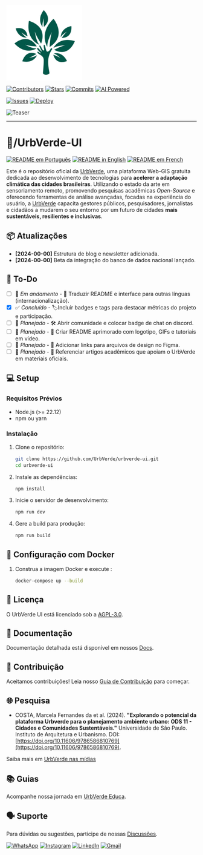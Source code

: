 <p align="center">
    <a href="/" style="display: flex; align-items: center; gap: 8px; text-decoration: none;">
        <img src="src/assets/images/logo-white.png" alt="UrbVerde" width="200" height="200">
    </a>

[![Contributors](https://img.shields.io/github/contributors/UrbVerde/urbverde-ui?style=for-the-badge)](https://github.com/UrbVerde/urbverde-ui/graphs/contributors)
[![Stars](https://img.shields.io/github/stars/UrbVerde/urbverde-ui?style=for-the-badge)](https://github.com/UrbVerde/urbverde-ui/stargazers)
[![Commits](https://img.shields.io/github/commit-activity/m/UrbVerde/urbverde-ui?style=for-the-badge)](https://github.com/UrbVerde/urbverde-ui/commits/main)
[![AI Powered](https://img.shields.io/badge/AI-Powered-blue?style=for-the-badge)](https://urbverde.iau.usp.br/)

[![Issues](https://img.shields.io/github/issues-pr/UrbVerde/urbverde-ui)](https://github.com/UrbVerde/urbverde-ui/issues)
[![Deploy](https://github.com/UrbVerde/urbverde-ui/actions/workflows/deploy.yml/badge.svg)](https://github.com/UrbVerde/urbverde-ui/actions/workflows/deploy.yml)

</p>

![Teaser](https://i.ibb.co/44F7ZMG/Captura-de-tela-2025-01-05-022659.png) 

</p>
<!-- https://github.com/sponsors/urbverde-ui -->
<!-- [![Backers on Open Collective](https://img.shields.io/opencollective/backers/shields)](https://shields.io/community#backers)
[![Sponsors on Open Collective](https://img.shields.io/opencollective/sponsors/shields)](https://shields.io/community#sponsors) -->
<!-- [![Chat on Discord](https://img.shields.io/discord/308323056592486420?logo=discord&logoColor=white)](https://discord.gg/aaaaaaa) -->

<!-- Outros Badges -->
<!-- [![PyPI - Version](https://img.shields.io/pypi/UrbVerde/urbverde-ui)](https://pypi.org/project/)
[![PyPI - Downloads](https://img.shields.io/pypi/UrbVerde/urbverde-ui)](https://pypi.org/project/) -->
<!-- [![GitHub Issues](https://img.shields.io/github/issues/UrbVerde/urbverde-ui)](https://github.com/UrbVerde/urbverde-ui/issues) -->
<!-- [![GitHub Discussions](https://img.shields.io/github/discussions/UrbVerde/urbverde-ui)](https://github.com/UrbVerde/urbverde-ui/discussions) -->

<!-- ![Last Commit](https://img.shields.io/github/last-commit/UrbVerde/urbverde-ui/tree/dev) -->

---
<h1>📁/UrbVerde-UI</h1>

[![README em Português](https://img.shields.io/badge/Português-d9d9d9)](./README_BR.md)
[![README in English](https://img.shields.io/badge/English-d9d9d9)](./README.md)
[![README em French](https://img.shields.io/badge/Français-d9d9d9)](./README_FR.md)
<!-- [![한국어 README](https://img.shields.io/badge/한국어-d9d9d9)](./README_KR.md)
[![简体中文版自述文件](https://img.shields.io/badge/简体中文-d9d9d9)](./README_CN.md)
[![日本語版 README](https://img.shields.io/badge/日本語-d9d9d9)](./README_JA.md) -->

Este é o repositório oficial da [UrbVerde](https://urbverde.com.br), uma plataforma Web-GIS gratuita dedicada ao desenvolvimento de tecnologias para **acelerer a adaptação climática das cidades brasileiras**. Utilizando o estado da arte em sensoriamento remoto, promovendo pesquisas acadêmicas _Open-Source_ e oferecendo ferramentas de análise avançadas, focadas na experiência do usuário, a [UrbVerde](https://urbverde.com.br) capacita gestores públicos, pesquisadores, jornalistas e cidadãos a mudarem o seu entorno por um futuro de cidades **mais sustentáveis, resilientes e inclusivas**.


<!-- ## 🔥 Novidades -->

## 📦 Atualizações
<!-- - **[2025-00-00]** Desenvolvimento da nova página inicial. -->
- **[2024-00-00]** Estrutura de blog e newsletter adicionada.
- **[2024-00-00]** Beta da integração do banco de dados nacional lançado.

## 🎯 To-Do
<!-- 🔄 Em andamento (Atividades que estão em progresso).
📅 Planejado (Atividades que ainda não começaram, mas já estão programadas).
✅ Concluído (Atividades já finalizadas). 
🛠️
🚧
-->
- [ ] 🚧 _Em andamento_ - 📄 Traduzir README e interface para outras línguas (internacionalização).
- [x] ✅ _Concluído_ - 🏷️Incluir badges e tags para destacar métricas do projeto e participação. 
- [ ] 📅 _Planejado_ - 🛠️ Abrir comunidade e colocar badge de chat on discord. 
- [ ] 📅 _Planejado_ - 📄 Criar README aprimorado com logotipo, GIFs e tutoriais em vídeo.
- [ ] 📅 _Planejado_ - 🎨 Adicionar links para arquivos de design no Figma. 
- [ ] 📅 _Planejado_ - 📄 Referenciar artigos acadêmicos que apoiam o UrbVerde em materiais oficiais. 

## 💻 Setup

### Requisitos Prévios

- Node.js (>= 22.12)
- npm ou yarn

### Instalação

1. Clone o repositório:
   ```sh
   git clone https://github.com/UrbVerde/urbverde-ui.git
   cd urbverde-ui
   ```

2. Instale as dependências:
   ```sh
   npm install
   ```

3. Inicie o servidor de desenvolvimento:
   ```sh
   npm run dev
   ```

4. Gere a build para produção:
   ```sh
   npm run build
   ```

## 🐳 Configuração com Docker

1. Construa a imagem Docker e execute :
   ```sh
   docker-compose up --build
   ```

## 📜 Licença

O UrbVerde UI está licenciado sob a [AGPL-3.0](LICENSE).

## 📖 Documentação

Documentação detalhada está disponível em nossos [Docs](https://urbverde-educa.tawk.help/). <!-- https://urbverde.org/docs). -->

## 🧩 Contribuição

Aceitamos contribuições! Leia nosso [Guia de Contribuição](CONTRIBUTING.md) para começar.

## 🌐 Pesquisa

<!-- - Menezes, Gustavo Paixão, et al. (2023). "CRISE CLIMÁTICA E ADAPTAÇÃO VIÁRIA: REFLEXÕES PARA A CIDADE DE SÃO CARLOS-SP COM AUXÍLIO DA PLATAFORMA URBVERDE." -->
- COSTA, Marcela Fernandes da et al. (2024). **"Explorando o potencial da plataforma Urbverde para o planejamento ambiente urbano: ODS 11 - Cidades e Comunidades Sustentáveis."** Universidade de São Paulo. Instituto de Arquitetura e Urbanismo. DOI: [https://doi.org/10.11606/9786586810769](https://doi.org/10.11606/9786586810769). 

Saiba mais em [UrbVerde nas mídias](https://urbverde-educa.tawk.help/category/urbverde-nas-m%C3%ADdias)

## 📚 Guias

<!-- Acompanhe nossa jornada em [GitHub Open Archives](). https://github.com/UrbVerde/urbverde-blog). -->
 Acompanhe nossa jornada em [UrbVerde Educa](https://urbverde-educa.tawk.help/). 

## 🗣 Suporte

Para dúvidas ou sugestões, participe de nossas [Discussões](https://github.com/UrbVerde/urbverde-ui/discussions).

[![WhatsApp](https://img.shields.io/badge/WhatsApp-25D366?style=for-the-badge&logo=whatsapp&logoColor=white)](https://wa.me/+5511916709802)
[![Instagram](https://img.shields.io/badge/Instagram-E4405F?style=for-the-badge&logo=instagram&logoColor=white)](https://instagram.com/urb.verde)
[![LinkedIn](https://img.shields.io/badge/linkedin-%230077B5.svg?style=for-the-badge&logo=linkedin&logoColor=white)](https://www.linkedin.com/company/urbverde/)
[![Gmail](https://img.shields.io/badge/Gmail-D14836?style=for-the-badge&logo=gmail&logoColor=white)](mailto:comunica.urbverde@usp.br)

